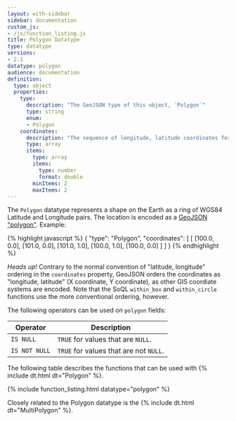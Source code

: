 ```yaml
---
layout: with-sidebar
sidebar: documentation
custom_js:
- /js/function_listing.js 
title: Polygon Datatype
type: datatype
versions:
- 2.1
datatype: polygon
audience: documentation
definition:
  type: object
  properties:
    type: 
      description: "The GeoJSON type of this object, `Polygon`"
      type: string
      enum: 
      - Polygon
    coordinates: 
      description: "The sequence of longitude, latitude coordinates for this Polygon, in WGS84"
      type: array
      items:
        type: array
        items:
          type: number
          format: double
        minItems: 2
        maxItems: 2
---
```


The `Polygon` datatype represents a shape on the Earth as a ring of WGS84 Latitude and Longitude pairs. The location is encoded as a [GeoJSON "polygon"](http://geojson.org/geojson-spec.html#polygon). Example:

{% highlight javascript %}
{
  "type": "Polygon",
  "coordinates": [
    [ [100.0, 0.0], [101.0, 0.0], [101.0, 1.0], [100.0, 1.0], [100.0, 0.0] ]
  ]
}
{% endhighlight %}

<div class="alert alert-info">
  <em>Heads up!</em> Contrary to the normal convention of "latitude, longitude" ordering in the <code>coordinates</code> property, GeoJSON orders the coordinates as "longitude, latitude" (X coordinate, Y coordinate), as other GIS coordiate systems are encoded. Note that the SoQL <code>within_box</code> and <code>within_circle</code> functions use the more conventional ordering, however.
</div>

The following operators can be used on `polygon` fields: 

| Operator     | Description                            |
| ---           | ---                                    |
| `IS NULL`     | `TRUE` for values that are `NULL`.     |
| `IS NOT NULL` | `TRUE` for values that are not `NULL`. |

The following table describes the functions that can be used with {% include dt.html dt="Polygon" %}. 

{% include function_listing.html datatype="polygon" %}

Closely related to the Polygon datatype is the {% include dt.html dt="MultiPolygon" %}. 
